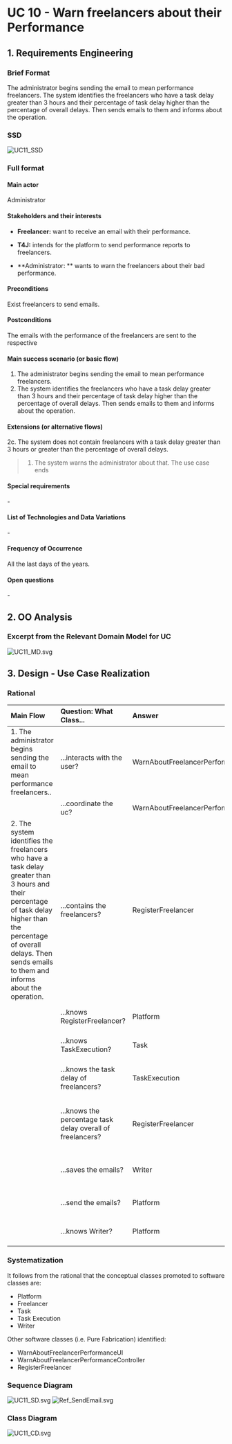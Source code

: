 # UC 10 - Warn freelancers about their Performance

## 1. Requirements Engineering

### Brief Format

The administrator begins sending the email to mean performance freelancers. The system identifies the freelancers who have a task delay greater than 3 hours and their percentage of task delay higher than the percentage of overall delays. Then sends emails to them and informs about the operation.


### SSD

![UC11_SSD](UC11_SSD.svg)


### Full format

#### Main actor

Administrator

#### Stakeholders and their interests

* **Freelancer:** want to receive an email with their performance.

* **T4J:** intends for the platform to send performance reports to freelancers.

* **Administrator: ** wants to warn the freelancers about their bad performance.


#### Preconditions

Exist freelancers to send emails.

#### Postconditions

The emails with the performance of the freelancers are sent to the respective

#### Main success scenario (or basic flow)

1. The administrator begins sending the email to mean performance freelancers.
2. The system identifies the freelancers who have a task delay greater than 3 hours and their percentage of task delay higher than the percentage of overall delays. Then sends emails to them and informs about the operation.
 
#### Extensions (or alternative flows)

2c. The system does not contain freelancers with a task delay greater than 3 hours or greater than the percentage of overall delays.
> 1. The system warns the administrator about that. The use case ends

 
#### Special requirements

\-

####  List of Technologies and Data Variations

\-

#### Frequency of Occurrence

All the last days of the years.

#### Open questions
\-

## 2. OO Analysis

### Excerpt from the Relevant Domain Model for UC

![UC11_MD.svg](UC11_MD.svg)

## 3. Design - Use Case Realization

### Rational

| Main Flow  | Question: What Class...  | Answer  | Justification  |
|:--------------  |:---------------------- |:----------|:---------------------------- |
|1. The administrator begins sending the email to mean performance freelancers..|...interacts with the user? | WarnAboutFreelancerPerformanceUI |Pure Fabrication|
|                                                                               |...coordinate the uc? | WarnAboutFreelancerPerformanceController | Controller|              
|2. The system identifies the freelancers who have a task delay greater than 3 hours and their percentage of task delay higher than the percentage of overall delays. Then sends emails to them and informs about the operation.|  ...contains the freelancers?	|  RegisterFreelancer | IE+(HC+LC):Register Freelancer contains / aggregates Freelancers (according to the HC + LC standard, on Platform)|
|       | ...knows RegisterFreelancer? |     Platform      |   IE: Platform contains freelancers       |
|       | ...knows TaskExecution? | Task  |   IE: TaskExecution is related to the work of Freelancer      |
|       | ...knows the task delay of freelancers?|     TaskExecution       |   IE: Task Execution has the Task Delay attribute for a freelancer|
|       | ...knows the percentage task delay overall of freelancers?|     RegisterFreelancer       |   IE: RegisterFreelancer contains the overall percentage of Task delay of freelancers |
|       | ...saves the emails?| Writer |   IE: Writer simulates sending an email by saving it|
|       | ...send the emails?| Platform |   IE: Platform sends the emails to the freelancers|
|       |...knows Writer? | Platform | IE: according to the MD, Platform has Writer |


### Systematization ##

It follows from the rational that the conceptual classes promoted to software classes are:

 * Platform
 * Freelancer
 * Task
 * Task Execution
 * Writer

Other software classes (i.e. Pure Fabrication) identified:  

 * WarnAboutFreelancerPerformanceUI
 * WarnAboutFreelancerPerformanceController
 * RegisterFreelancer


###	Sequence Diagram

![UC11_SD.svg](UC11_SD.svg)
![Ref_SendEmail.svg](Ref_SendEmail.svg)


###	Class Diagram

![UC11_CD.svg](UC11_CD.svg)


